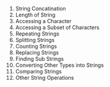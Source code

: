 1. String Concatination
2. Length of String
3. Accessing a Character
4. Accessing a Subset of Characters
5. Repeating Strings
6. Splitting Strings
6. Counting Strings
8. Replacing Strings
9. Finding Sub Strings
10. Converting Other Types into Strings
11. Comparing Strings
12. Other String Operations 